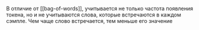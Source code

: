 В отличие от [[bag-of-words]], учитывается не только частота появления токена, но и не учитываются слова, которые встречаются в каждом сэмпле. Чем чаще слово встречается, тем меньше его значение 